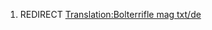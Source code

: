1.  REDIRECT [Translation:Bolterrifle mag
    txt/de](Translation:Bolterrifle_mag_txt/de "wikilink")